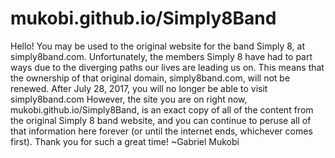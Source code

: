 # mukobi.github.io/Simply8Band
Hello! You may be used to the original website for the band Simply 8, at simply8band.com. Unfortunately, the members Simply 8 have had to part ways due to the diverging paths our lives are leading us on.
This means that the ownership of that original domain, simply8band.com, will not be renewed. After July 28, 2017, you will no longer be able to visit simply8band.com
However, the site you are on right now, mukobi.github.io/Simply8Band, is an exact copy of all of the content from the original Simply 8 band website, and you can continue to peruse all of that information here forever (or until the internet ends, whichever comes first).
Thank you for such a great time!
~Gabriel Mukobi
